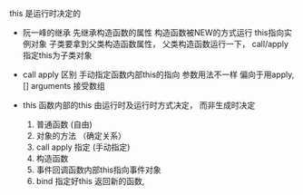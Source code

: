 this 是运行时决定的
- 阮一峰的继承
  先继承构造函数的属性
  构造函数被NEW的方式运行 this指向实例对象
  子类要拿到父类构造函数属性， 父类构造函数运行一下， call/apply 指定this为子类对象

- call apply 区别
  手动指定函数内部this的指向
  参数用法不一样  偏向于用apply, [] arguments 接受数组

- this 函数内部的this
  由运行时及运行时方式决定， 而非生成时决定
  1. 普通函数 (自由) 
  2. 对象的方法 （确定关系）
  3. call apply 指定 (手动指定)
  4. 构造函数
  5. 事件回调函数内部this指向事件对象
  5. bind 指定好this 返回新的函数, 
